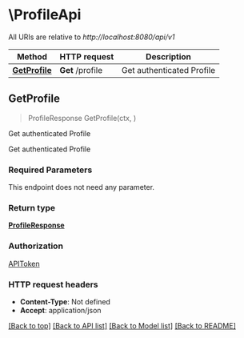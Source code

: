 # \ProfileApi

All URIs are relative to *http://localhost:8080/api/v1*

Method | HTTP request | Description
------------- | ------------- | -------------
[**GetProfile**](ProfileApi.md#GetProfile) | **Get** /profile | Get authenticated Profile



## GetProfile

> ProfileResponse GetProfile(ctx, )

Get authenticated Profile

Get authenticated Profile

### Required Parameters

This endpoint does not need any parameter.

### Return type

[**ProfileResponse**](ProfileResponse.md)

### Authorization

[APIToken](../README.md#APIToken)

### HTTP request headers

- **Content-Type**: Not defined
- **Accept**: application/json

[[Back to top]](#) [[Back to API list]](../README.md#documentation-for-api-endpoints)
[[Back to Model list]](../README.md#documentation-for-models)
[[Back to README]](../README.md)

